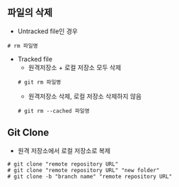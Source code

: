 ## 파일의 삭제
  * Untracked file인 경우
  ```linux
  # rm 파일명
  ```
  * Tracked file
    * 원격저장소 + 로컬 저장소 모두 삭제
    ```linux
    # git rm 파일명
    ```
    * 원격저장소 삭제, 로컬 저장소 삭제하지 않음
    ```linux
    # git rm --cached 파일명
    ```
## Git Clone
  * 원격 저장소에서 로컬 저장소로 복제
  ```linux
  # git clone "remote repository URL"
  # git clone "remote repository URL" "new folder"
  # git clone -b "branch name" "remote repository URL"
  ```
